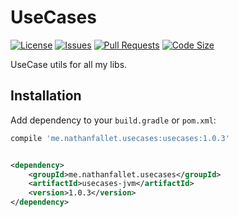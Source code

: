 # UseCases

[![License](https://img.shields.io/github/license/NathanFallet/UseCases)](LICENSE)
[![Issues](https://img.shields.io/github/issues/NathanFallet/UseCases)]()
[![Pull Requests](https://img.shields.io/github/issues-pr/NathanFallet/UseCases)]()
[![Code Size](https://img.shields.io/github/languages/code-size/NathanFallet/UseCases)]()

UseCase utils for all my libs.

## Installation

Add dependency to your `build.gradle` or `pom.xml`:

```groovy
compile 'me.nathanfallet.usecases:usecases:1.0.3'
```

```xml

<dependency>
    <groupId>me.nathanfallet.usecases</groupId>
    <artifactId>usecases-jvm</artifactId>
    <version>1.0.3</version>
</dependency>
```

